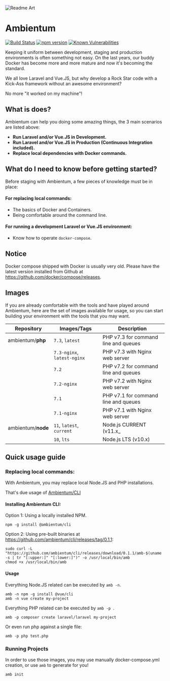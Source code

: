 ![Readme Art](https://raw.githubusercontent.com/ambientum/ambientum/master/new-readme-art.png)

# Ambientum

[![Build Status](https://travis-ci.org/ambientum/ambientum.svg?branch=master)](https://travis-ci.org/ambientum/ambientum)
[![npm version](https://badge.fury.io/js/%40ambientum%2Fcli.svg)](https://badge.fury.io/js/%40ambientum%2Fcli)
[![Known Vulnerabilities](https://snyk.io/test/github/ambientum/cli/badge.svg?targetFile=package.json)](https://snyk.io/test/github/ambientum/cli?targetFile=package.json)

Keeping it uniform between development, staging and production environments is often something not easy.
On the last years, our buddy Docker has become more and more mature and now it's becoming the standard.

We all love Laravel and Vue.JS, but why develop a Rock Star code with a Kick-Ass framework
without an awesome environment?

No more "it worked on my machine"!

## What is does?
Ambientum can help you doing some amazing things, the 3 main scenarios are listed above:

- **Run Laravel and/or Vue.JS in Development.**
- **Run Laravel and/or Vue.JS in Production (Continuous Integration included).**
- **Replace local dependencies with Docker commands.**

## What do I need to know before getting started?

Before staging with Ambientum, a few pieces of knowledge must be in place:

#### For replacing local commands:
- The basics of Docker and Containers.
- Being comfortable around the command line.

#### For running a development Laravel or Vue.JS environment:
- Know how to operate `docker-compose`.


## Notice
Docker compose shipped with Docker is usually very old.
Please have the latest version installed from Github at https://github.com/docker/compose/releases.

## Images
If you are already comfortable with the tools and have played around Ambientum, here are the set of images available for usage,
so you can start building your environment with the tools that you may want.

|Repository                 | Images/Tags                   | Description                                        |
|---------------------------|-------------------------------|----------------------------------------------------|
| ambientum/**php**         | `7.3`, `latest`               | PHP v7.3 for command line and queues               |
|                           | `7.3-nginx`, `latest-nginx`   | PHP v7.3 with Nginx web server                      |
|                           | `7.2`                         | PHP v7.2 for command line and queues               |
|                           | `7.2-nginx`                   | PHP v7.2 with Nginx web server                      |
|                           | `7.1`                         | PHP v7.1 for command line and queues               |
|                           | `7.1-nginx`                   | PHP v7.1 with Nginx web server                      |
| ambientum/**node**        | `11`, `latest`, `current`     | Node.js CURRENT (v11.x_                                       |
|                           | `10`, `lts`                   | Node.js LTS (v10.x)                                       |

## Quick usage guide

### Replacing local commands:

With Ambientum, you may replace local Node.JS and PHP installations.

That's due usage of [Ambientum/CLI](https://github.com/ambientum/cli)


#### Installing **Ambientum CLI**:

Option 1: Using a locally installed NPM.
```
npm -g install @ambientum/cli
```

Option 2: Using pre-built binaries at https://github.com/ambientum/cli/releases/tag/0.1.1:

```
sudo curl -L "https://github.com/ambientum/cli/releases/download/0.1.1/amb-$(uname -s | tr "[:upper:]" "[:lower:]")" -o /usr/local/bin/amb
chmod +x /usr/local/bin/amb
```


#### Usage

Everything Node.JS related can be executed by `amb -n`.

```
amb -n npm -g install @vue/cli
amb -n vue create my-project
```

Everything PHP related can be executed by `amb -p `.

```
amb -p composer create laravel/laravel my-project
```

Or even run php against a single file:
```
amb -p php test.php
```

### Running Projects

In order to use those images, you may use manually docker-compose.yml creation, or use `amb` to generate for you!

```shell
amb init
```
